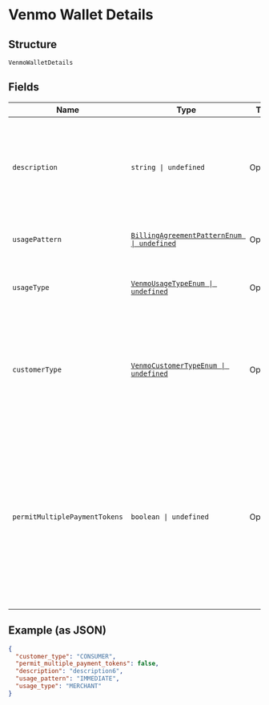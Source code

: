 
# Venmo Wallet Details

## Structure

`VenmoWalletDetails`

## Fields

| Name | Type | Tags | Description |
|  --- | --- | --- | --- |
| `description` | `string \| undefined` | Optional | The description displayed to Venmo consumer on the approval flow for Venmo, as well as on the Venmo payment token management experience on Venmo.com.<br>**Constraints**: *Minimum Length*: `1`, *Maximum Length*: `128`, *Pattern*: `^[a-zA-Z0-9_'\-., :;\!?"]*$` |
| `usagePattern` | [`BillingAgreementPatternEnum \| undefined`](../../doc/models/billing-agreement-pattern-enum.md) | Optional | Expected business/pricing model for the billing agreement.<br>**Constraints**: *Minimum Length*: `1`, *Maximum Length*: `30` |
| `usageType` | [`VenmoUsageTypeEnum \| undefined`](../../doc/models/venmo-usage-type-enum.md) | Optional | The usage type associated with the Venmo payment token.<br>**Constraints**: *Minimum Length*: `1`, *Maximum Length*: `255`, *Pattern*: `^[0-9A-Z_]+$` |
| `customerType` | [`VenmoCustomerTypeEnum \| undefined`](../../doc/models/venmo-customer-type-enum.md) | Optional | The customer type associated with the Venmo payment token. This is to indicate whether the customer acting on the merchant / platform is either a business or a consumer.<br>**Default**: `VenmoCustomerTypeEnum.CONSUMER`<br>**Constraints**: *Minimum Length*: `1`, *Maximum Length*: `255`, *Pattern*: `^[0-9A-Z_]+$` |
| `permitMultiplePaymentTokens` | `boolean \| undefined` | Optional | Create multiple payment tokens for the same payer, merchant/platform combination. Use this when the customer has not logged in at merchant/platform. The payment token thus generated, can then also be used to create the customer account at merchant/platform. Use this also when multiple payment tokens are required for the same payer, different customer at merchant/platform. This helps to identify customers distinctly even though they may share the same Venmo account.<br>**Default**: `false` |

## Example (as JSON)

```json
{
  "customer_type": "CONSUMER",
  "permit_multiple_payment_tokens": false,
  "description": "description6",
  "usage_pattern": "IMMEDIATE",
  "usage_type": "MERCHANT"
}
```

